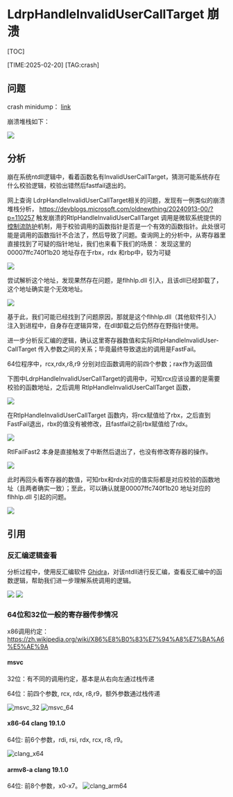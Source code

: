 # LdrpHandleInvalidUserCallTarget 崩溃

[TOC]

[TIME:2025-02-20]
[TAG:crash]


## 问题
crash minidump：
[link](invalid_target_crash/crash.dmp)

崩溃堆栈如下：

![](invalid_target_crash/1.png)

## 分析
崩在系统ntdll逻辑中，看着函数名有InvalidUserCallTarget，猜测可能系统存在什么校验逻辑，校验出错然后fastfail退出的。

网上查询 LdrpHandleInvalidUserCallTarget相关的问题，发现有一例类似的崩溃堆栈分析，
https://devblogs.microsoft.com/oldnewthing/20240913-00/?p=110257
触发崩溃的Rtlp­Handle­Invalid­User­Call­Target 调用是微软系统提供的[控制流防护](https://learn.microsoft.com/zh-cn/windows/win32/secbp/control-flow-guard)机制，用于校验调用的函数指针是否是一个有效的函数指针。此处很可能是调用的函数指针不合法了，然后导致了问题。查询网上的分析中，从寄存器里直接找到了可疑的指针地址，我们也来看下我们的场景：
发现这里的00007ffc740f1b20 地址存在于rbx，rdx 和rbp中，较为可疑

![](invalid_target_crash/2.png)

尝试解析这个地址，发现果然存在问题，是flhhlp.dll 引入，且该dll已经卸载了，这个地址确实是个无效地址。

![](invalid_target_crash/3.png)

基于此，我们可能已经找到了问题原因，那就是这个flhhlp.dll（其他软件引入）注入到进程中，自身存在逻辑异常，在dll卸载之后仍然存在野指针使用。

进一步分析反汇编的逻辑，确认这里寄存器数值和实际Rtlp­Handle­Invalid­User­Call­Target 传入参数之间的关系；毕竟最终导致退出的调用是FastFail。

64位程序中，rcx,rdx,r8,r9 分别对应函数调用的前四个参数；rax作为返回值

下图中LdrpHandleInvalidUserCallTarget的调用中，可知rcx应该设置的是需要校验的函数地址，之后调用 Rtlp­Handle­Invalid­User­Call­Target 函数，

![](invalid_target_crash/4.png)

在Rtlp­Handle­Invalid­User­Call­Target  函数内，将rcx赋值给了rbx，之后直到FastFail退出，rbx的值没有被修改，且fastfail之前rbx赋值给了rdx。

![](invalid_target_crash/5.png)

RtlFailFast2 本身是直接触发了中断然后退出了，也没有修改寄存器的操作。

![](invalid_target_crash/6.png)

此时再回头看寄存器的数值，可知rbx和rdx对应的值实际都是对应校验的函数地址（且两者确实一致）；至此，可以确认就是00007ffc740f1b20 地址对应的flhhlp.dll 引起的问题。

![](invalid_target_crash/2.png)

## 引用
### 反汇编逻辑查看
分析过程中，使用反汇编软件 [Ghidra](https://github.com/NationalSecurityAgency/ghidra)，对该ntdll进行反汇编，查看反汇编中的函数逻辑，帮助我们进一步理解系统调用的逻辑。

![](invalid_target_crash/7.png)
![](invalid_target_crash/8.png)

### 64位和32位一般的寄存器传参情况

x86调用约定：https://zh.wikipedia.org/wiki/X86%E8%B0%83%E7%94%A8%E7%BA%A6%E5%AE%9A

#### msvc

32位：有不同的调用约定，基本是从右向左通过栈传递

64位：前四个参数, rcx, rdx, r8,r9，额外参数通过栈传递

![msvc_32](invalid_target_crash/msvc_32.png)
![msvc_64](invalid_target_crash/msvc_64.png)

#### x86-64 clang 19.1.0
64位: 前6个参数，rdi, rsi, rdx, rcx, r8, r9。

![clang_x64](invalid_target_crash/clang_x64.png)

#### armv8-a clang 19.1.0
64位: 前8个参数，x0-x7。
![clang_arm64](invalid_target_crash/clang_arm64.png)
